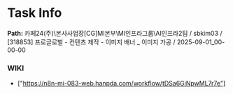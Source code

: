 # Task Info

**Path:** 카페24(주)\본사사업장\[CG]MI본부\MI인프라그룹\AI인프라2팀 / sbkim03 / [318853] 프로글로벌 - 컨텐츠 제작 - 이미지 배너 _ 이미지 가공 / 2025-09-01_00-00-00

### WIKI
- ["https://n8n-mi-083-web.hanpda.com/workflow/tDSa6GiNpwML7r7e"]


